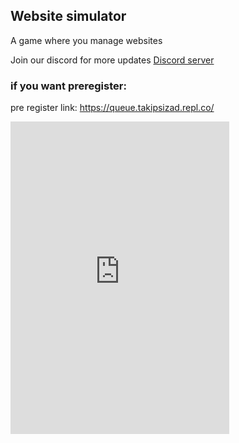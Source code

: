 ## Website simulator
A game where you manage websites

Join our discord for more updates  [Discord server](https://discord.gg/BpCEgvFPm8) 
### if you want preregister:
pre register link: https://queue.takipsizad.repl.co/

<iframe src="https://canary.discord.com/widget?id=995026068408909925&theme=dark" width="350" height="500" allowtransparency="true" frameborder="0" sandbox="allow-popups allow-popups-to-escape-sandbox allow-same-origin allow-scripts"></iframe>

